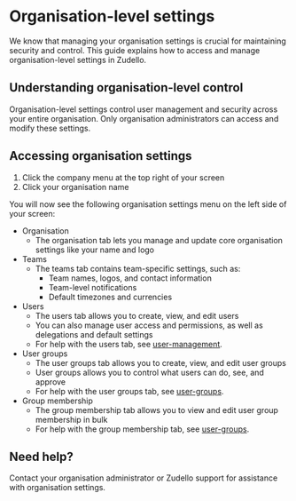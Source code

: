 # Organisation-level settings

We know that managing your organisation settings is crucial for maintaining security and control. This guide explains how to access and manage organisation-level settings in Zudello.

## Understanding organisation-level control

Organisation-level settings control user management and security across your entire organisation. Only organisation administrators can access and modify these settings.

## Accessing organisation settings

1. Click the company menu at the top right of your screen
2. Click your organisation name

You will now see the following organisation settings menu on the left side of your screen:
- Organisation
	- The organisation tab lets you manage and update core organisation settings like your name and logo
- Teams
	- The teams tab contains team-specific settings, such as:
		- Team names, logos, and contact information
		- Team-level notifications
		- Default timezones and currencies
- Users
	- The users tab allows you to create, view, and edit users
	- You can also manage user access and permissions, as well as delegations and default settings
	- For help with the users tab, see [user-management](user-management.md). 
- User groups
	- The user groups tab allows you to create, view, and edit user groups
	- User groups allows you to control what users can do, see, and approve
	- For help with the user groups tab, see [user-groups](user-groups.md).
- Group membership
	- The group membership tab allows you to view and edit user group membership in bulk
	- For help with the group membership tab, see [user-groups](user-groups.md).

## Need help?

Contact your organisation administrator or Zudello support for assistance with organisation settings.